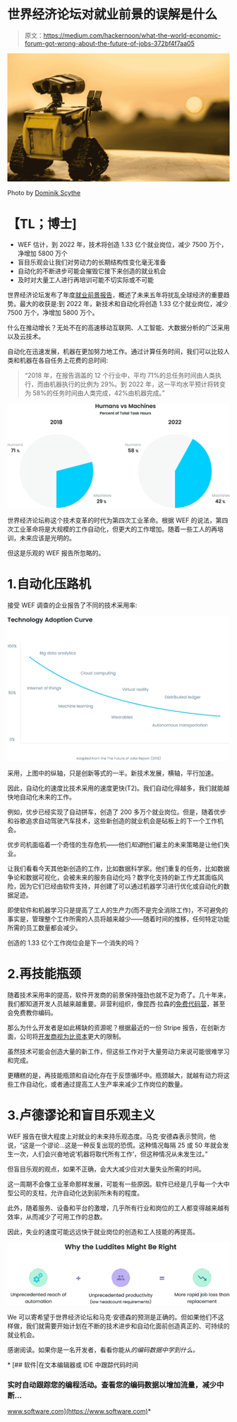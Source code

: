 # 世界经济论坛对就业前景的误解是什么

> 原文：<https://medium.com/hackernoon/what-the-world-economic-forum-got-wrong-about-the-future-of-jobs-372bf4f7aa05>

![](img/046cb2c15b8eb2efd46ff68a54eb6b25.png)

Photo by [Dominik Scythe](https://unsplash.com/photos/Sot0f3hQQ4Y?utm_source=unsplash&utm_medium=referral&utm_content=creditCopyText)

# 【TL；博士]

*   WEF 估计，到 2022 年，技术将创造 1.33 亿个就业岗位，减少 7500 万个，净增加 5800 万个
*   盲目乐观会让我们对劳动力的长期结构性变化毫无准备
*   自动化的不断进步可能会摧毁它接下来创造的就业机会
*   及时对大量工人进行再培训可能不切实际或不可能

世界经济论坛发布了年度[就业前景报告](http://www3.weforum.org/docs/WEF_Future_of_Jobs_2018.pdf)，概述了未来五年将扰乱全球经济的重要趋势。最大的收获是:到 2022 年，新技术和自动化将创造 1.33 亿个就业岗位，减少 7500 万个，净增加 5800 万个。

什么在推动增长？无处不在的高速移动互联网、人工智能、大数据分析的广泛采用以及云技术。

自动化在迅速发展，机器在更加努力地工作。通过计算任务时间，我们可以比较人类和机器在各自任务上花费的总时间:

> “2018 年，在报告涵盖的 12 个行业中，平均 71%的总任务时间由人类执行，而由机器执行的比例为 29%。到 2022 年，这一平均水平预计将转变为 58%的任务时间由人类完成，42%由机器完成。”

![](img/730836238ced225d36148212ff5b854a.png)

世界经济论坛称这个技术变革的时代为第四次工业革命。根据 WEF 的说法，第四次工业革命将是大规模的工作自动化，但更大的工作增加。随着一些工人的再培训，未来应该是光明的。

但这是乐观的 WEF 报告所忽略的。

# 1.自动化压路机

接受 WEF 调查的企业报告了不同的技术采用率:

![](img/ddebe32421eb90bb82eee4bb86980357.png)

采用，上图中的纵轴，只是创新等式的一半。新技术发展，横轴，平行加速。

因此，自动化的速度比技术采用的速度更快(T2)。我们自动化得越多，我们就能越快地自动化未来的工作。

例如，优步已经实现了自动拼车，创造了 200 多万个就业岗位。但是，随着优步和谷歌追求自动驾驶汽车技术，这些新创造的就业机会是砧板上的下一个工作机会。

优步司机面临着一个奇怪的生存危机——他们*知道*他们雇主的未来策略是让他们失业。

让我们看看今天其他新创造的工作，比如数据科学家。他们重复的任务，比如数据争论和数据可视化，会被未来的服务自动化吗？数字化支持的新工作尤其面临风险，因为它们已经由软件支持，并创建了可以通过机器学习进行优化或自动化的数据足迹。

即使软件和机器学习只是提高了工人的生产力(而不是完全消除工作)，不可避免的事实是，管理整个工作所需的人员将越来越少——随着时间的推移，任何特定功能所需的员工数量都会减少。

创造的 1.33 亿个工作岗位会是下一个消失的吗？

# 2.再技能瓶颈

随着技术采用率的提高，软件开发商的前景保持强劲也就不足为奇了。几十年来，我们都知道开发人员越来越重要。非营利组织，像昆西·拉森的[免费代码营](https://www.freecodecamp.org/)，甚至会免费教你编码。

那么为什么开发者是如此稀缺的资源呢？根据最近的一份 Stripe 报告，在创新方面，公司将[开发商视为比资本](https://www.software.com/review/developer-productivity-a-bigger-constraint-to-innovation-than-capital)更大的限制。

虽然技术可能会创造大量的新工作，但这些工作对于大量劳动力来说可能很难学习和完成。

更糟糕的是，再技能瓶颈和自动化存在于反馈循环中。瓶颈越大，就越有动力将这些工作自动化，或者通过提高工人生产率来减少工作岗位的数量。

# 3.卢德谬论和盲目乐观主义

WEF 报告在很大程度上对就业的未来持乐观态度。马克·安德森表示赞同，他说，“这是一个谬论…这是一种反复出现的恐慌。这种情况每隔 25 或 50 年就会发生一次，人们会兴奋地说‘机器将取代所有工作’，但这种情况从未发生过。”

但盲目乐观的观点，如果不正确，会大大减少应对大量失业所需的时间。

这一周期不会像工业革命那样发展，可能有一些原因。软件已经是几乎每一个大中型公司的支柱，允许自动化达到前所未有的程度。

此外，随着服务、设备和平台的激增，几乎所有行业和岗位的工人都变得越来越有效率，从而减少了可用工作的总数。

因此，失业的速度可能远远快于就业岗位的创造和工人技能的再提高。‍

![](img/2871ca6648d37b3366219548b3dd3a74.png)

‍We 可以寄希望于世界经济论坛和马克·安德森的预测是正确的。但如果他们不这样做，我们就需要开始计划在不断的技术进步和自动化面前创造真正的、可持续的就业机会。

感谢阅读。如果你是一名开发者，看看你能从[](https://www.software.com)*的编码数据中学到什么。*

*[](https://www.software.com) [## 软件|在文本编辑器或 IDE 中跟踪代码时间

### 实时自动跟踪您的编程活动。查看您的编码数据以增加流量，减少中断…

www.software.com](https://www.software.com)*